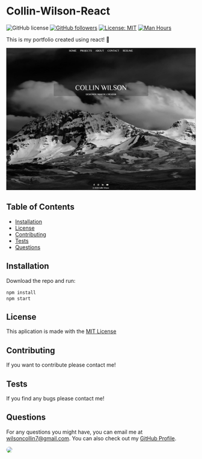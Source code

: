   # Collin-Wilson-React 
  ![GitHub license](https://img.shields.io/badge/Made%20by-%40wilsoncollin7-orange) [![GitHub followers](https://img.shields.io/github/followers/wilsoncollin7.svg?style=social&label=Follow&maxAge=2592000)](https://github.com/wilsoncollin7?tab=followers) [![License: MIT](https://img.shields.io/badge/License-MIT-yellow.svg)](https://opensource.org/licenses/MIT) [![Man Hours](https://img.shields.io/endpoint?url=https%3A%2F%2Fmh.jessemillar.com%2Fhours%3Frepo%3Dhttps%3A%2F%2Fgithub.com%2Fwilsoncollin7%2Freact-portfolio.git)](https://jessemillar.com/r/man-hours)

  This is my portfolio created using react! :rocket:

  <p align="center">
    <img src="./public/dev-photos/snip.JPG" width="800">
  </p>

  ## Table of Contents

  - [Installation](#installation)
  - [License](#license)
  - [Contributing](#contributing)
  - [Tests](#tests)
  - [Questions](#questions)

  ## Installation

  Download the repo and run:

  ```
  npm install
  npm start
  ```

  ## License

  This aplication is made with the [MIT License](https://opensource.org/licenses/MIT)

  ## Contributing

  If you want to contribute please contact me!

  ## Tests

  If you find any bugs please contact me!

  ## Questions

  For any questions you might have, you can email me at wilsoncollin7@gmail.com. You can also check out my [GitHub Profile](https://github.com/wilsoncollin7).

  <img src="https://avatars2.githubusercontent.com/u/65512203?s=460&u=fb31e3048d1cfa064b8ee0ec696be762b96343f8&v=4" width="200" style="border-radius:50%"/>

